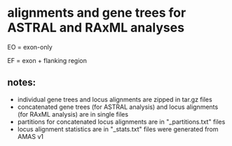 # alignments and gene trees for ASTRAL and RAxML analyses

EO = exon-only

EF = exon + flanking region

## notes:
- individual gene trees and locus alignments are zipped in tar.gz files
- concatenated gene trees (for ASTRAL analysis) and locus alignments (for RAxML analysis) are in single files
- partitions for concatenated locus alignments are in "_partitions.txt" files
- locus alignment statistics are in "_stats.txt" files were generated from AMAS v1 
